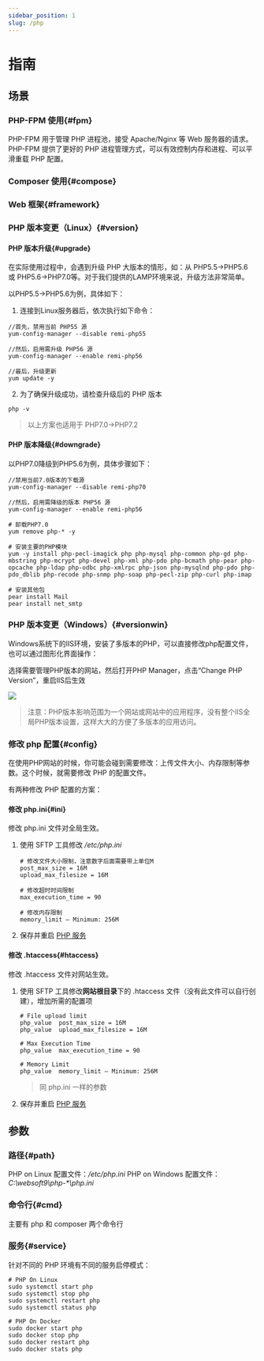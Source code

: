 ```yaml
---
sidebar_position: 1
slug: /php
---
```


# 指南

## 场景

### PHP-FPM 使用{#fpm}

PHP-FPM 用于管理 PHP 进程池，接受 Apache/Nginx 等 Web 服务器的请求。PHP-FPM 提供了更好的 PHP 进程管理方式，可以有效控制内存和进程、可以平滑重载 PHP 配置。

### Composer 使用{#compose}

### Web 框架{#framework}

### PHP 版本变更（Linux）{#version}

#### PHP 版本升级{#upgrade}

在实际使用过程中，会遇到升级 PHP 大版本的情形，如：从 PHP5.5->PHP5.6 或 PHP5.6->PHP7.0等。对于我们提供的LAMP环境来说，升级方法非常简单。

以PHP5.5->PHP5.6为例，具体如下：

1. 连接到Linux服务器后，依次执行如下命令：
```
//首先，禁用当前 PHP55 源
yum-config-manager --disable remi-php55   

//然后，启用需升级 PHP56 源
yum-config-manager --enable remi-php56     

//最后，升级更新
yum update -y
```


2. 为了确保升级成功，请检查升级后的 PHP 版本
```
php -v
```

> 以上方案也适用于 PHP7.0->PHP7.2

#### PHP 版本降级{#downgrade}

以PHP7.0降级到PHP5.6为例，具体步骤如下：

```
//禁用当前7.0版本的下载源
yum-config-manager --disable remi-php70

//然后，启用需降级的版本 PHP56 源
yum-config-manager --enable remi-php56     

# 卸载PHP7.0
yum remove php-* -y

# 安装主要的PHP模块
yum -y install php-pecl-imagick php php-mysql php-common php-gd php-mbstring php-mcrypt php-devel php-xml php-pdo php-bcmath php-pear php-opcache php-ldap php-odbc php-xmlrpc php-json php-mysqlnd php-pdo php-pdo_dblib php-recode php-snmp php-soap php-pecl-zip php-curl php-imap

# 安装其他包
pear install Mail
pear install net_smtp
```

### PHP 版本变更（Windows）{#versionwin}

Windows系统下的IIS环境，安装了多版本的PHP，可以直接修改php配置文件，也可以通过图形化界面操作：

选择需要管理PHP版本的网站，然后打开PHP Manager，点击“Change PHP Version”，重启IIS后生效

![](http://libs.websoft9.com/Websoft9/DocsPicture/zh/iis/iis-changephpver-websoft9.png)

> 注意：PHP版本影响范围为一个网站或网站中的应用程序，没有整个IIS全局PHP版本设置，这样大大的方便了多版本的应用访问。


### 修改 php 配置{#config}

在使用PHP网站的时候，你可能会碰到需要修改：上传文件大小、内存限制等参数。这个时候，就需要修改 PHP 的配置文件。  

有两种修改 PHP 配置的方案：

#### 修改 php.ini{#ini}

修改 php.ini 文件对全局生效。  

1. 使用 SFTP 工具修改 */etc/php.ini* 
    ```shell
    # 修改文件大小限制，注意数字后面需要带上单位M
    post_max_size = 16M
    upload_max_filesize = 16M

    # 修改超时时间限制
    max_execution_time = 90

    # 修改内存限制
    memory_limit – Minimum: 256M
    ```
2. 保存并重启 [PHP 服务](#service)

#### 修改 .htaccess{#htaccess}

修改 .htaccess 文件对网站生效。  

1. 使用 SFTP 工具修改**网站根目录**下的 .htaccess 文件（没有此文件可以自行创建），增加所需的配置项
   ```
   # File upload limit
   php_value  post_max_size = 16M
   php_value  upload_max_filesize = 16M

   # Max Execution Time
   php_value  max_execution_time = 90

   # Memory Limit
   php_value  memory_limit – Minimum: 256M
   ```
   > 同 php.ini 一样的参数

2. 保存并重启 [PHP 服务](#service)

## 参数

### 路径{#path}

PHP on Linux 配置文件：*/etc/php.ini* 
PHP on Windows 配置文件：*C:\websoft9\php-\*\php.ini*

### 命令行{#cmd}

主要有 php 和 composer 两个命令行

### 服务{#service}

针对不同的 PHP 环境有不同的服务启停模式：

```
# PHP On Linux
sudo systemctl start php
sudo systemctl stop php
sudo systemctl restart php
sudo systemctl status php

# PHP On Docker
sudo docker start php
sudo docker stop php
sudo docker restart php
sudo docker stats php
```